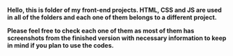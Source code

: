 **Hello, this is folder of my front-end projects. HTML, CSS and JS are used in all of the folders and each one of them belongs to a different project.**


**Please feel free to check each one of them as most of them has screenshots from the finished version with necessary information to keep in mind if you plan to use the codes.**

